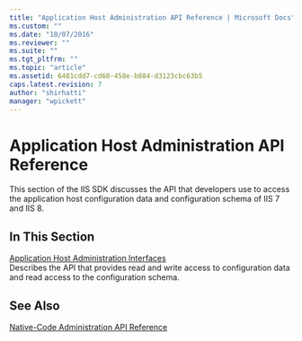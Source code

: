 ```yaml
---
title: "Application Host Administration API Reference | Microsoft Docs"
ms.custom: ""
ms.date: "10/07/2016"
ms.reviewer: ""
ms.suite: ""
ms.tgt_pltfrm: ""
ms.topic: "article"
ms.assetid: 6481cdd7-cd68-458e-b884-d3123cbc63b5
caps.latest.revision: 7
author: "shirhatti"
manager: "wpickett"
---
```

# Application Host Administration API Reference
This section of the IIS SDK discusses the API that developers use to access the application host configuration data and configuration schema of IIS 7 and IIS 8.  
  
## In This Section  
 [Application Host Administration Interfaces](../../web-development-reference\webdev-native-api-reference/application-host-administration-interfaces.md)  
 Describes the API that provides read and write access to configuration data and read access to the configuration schema.  
  
## See Also  
 [Native-Code Administration API Reference](../../web-development-reference\webdev-native-api-reference/native-code-administration-api-reference.md)
